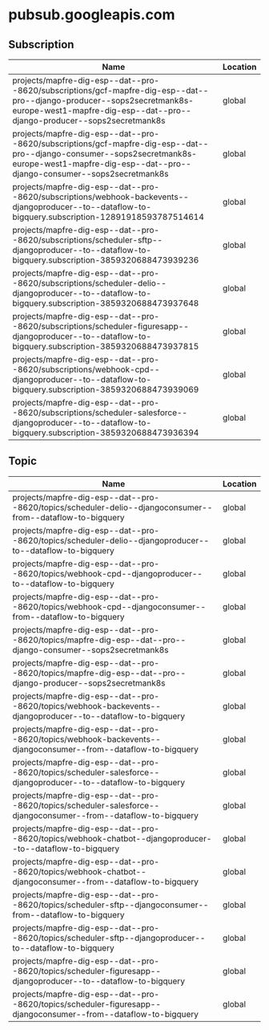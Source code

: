 # pubsub.googleapis.com

## Subscription

| Name                                                                                                                                                                                             | Location |
| ------------------------------------------------------------------------------------------------------------------------------------------------------------------------------------------------ | -------- |
| projects/mapfre-dig-esp--dat--pro--8620/subscriptions/gcf-mapfre-dig-esp--dat--pro--django-producer--sops2secretmank8s-europe-west1-mapfre-dig-esp--dat--pro--django-producer--sops2secretmank8s | global   |
| projects/mapfre-dig-esp--dat--pro--8620/subscriptions/gcf-mapfre-dig-esp--dat--pro--django-consumer--sops2secretmank8s-europe-west1-mapfre-dig-esp--dat--pro--django-consumer--sops2secretmank8s | global   |
| projects/mapfre-dig-esp--dat--pro--8620/subscriptions/webhook-backevents--djangoproducer--to--dataflow-to-bigquery.subscription-12891918593787514614                                             | global   |
| projects/mapfre-dig-esp--dat--pro--8620/subscriptions/scheduler-sftp--djangoproducer--to--dataflow-to-bigquery.subscription-3859320688473939236                                                  | global   |
| projects/mapfre-dig-esp--dat--pro--8620/subscriptions/scheduler-delio--djangoproducer--to--dataflow-to-bigquery.subscription-3859320688473937648                                                 | global   |
| projects/mapfre-dig-esp--dat--pro--8620/subscriptions/scheduler-figuresapp--djangoproducer--to--dataflow-to-bigquery.subscription-3859320688473937815                                            | global   |
| projects/mapfre-dig-esp--dat--pro--8620/subscriptions/webhook-cpd--djangoproducer--to--dataflow-to-bigquery.subscription-3859320688473939069                                                     | global   |
| projects/mapfre-dig-esp--dat--pro--8620/subscriptions/scheduler-salesforce--djangoproducer--to--dataflow-to-bigquery.subscription-3859320688473936394                                            | global   |

## Topic

| Name                                                                                                            | Location |
| --------------------------------------------------------------------------------------------------------------- | -------- |
| projects/mapfre-dig-esp--dat--pro--8620/topics/scheduler-delio--djangoconsumer--from--dataflow-to-bigquery      | global   |
| projects/mapfre-dig-esp--dat--pro--8620/topics/scheduler-delio--djangoproducer--to--dataflow-to-bigquery        | global   |
| projects/mapfre-dig-esp--dat--pro--8620/topics/webhook-cpd--djangoproducer--to--dataflow-to-bigquery            | global   |
| projects/mapfre-dig-esp--dat--pro--8620/topics/webhook-cpd--djangoconsumer--from--dataflow-to-bigquery          | global   |
| projects/mapfre-dig-esp--dat--pro--8620/topics/mapfre-dig-esp--dat--pro--django-consumer--sops2secretmank8s     | global   |
| projects/mapfre-dig-esp--dat--pro--8620/topics/mapfre-dig-esp--dat--pro--django-producer--sops2secretmank8s     | global   |
| projects/mapfre-dig-esp--dat--pro--8620/topics/webhook-backevents--djangoproducer--to--dataflow-to-bigquery     | global   |
| projects/mapfre-dig-esp--dat--pro--8620/topics/webhook-backevents--djangoconsumer--from--dataflow-to-bigquery   | global   |
| projects/mapfre-dig-esp--dat--pro--8620/topics/scheduler-salesforce--djangoproducer--to--dataflow-to-bigquery   | global   |
| projects/mapfre-dig-esp--dat--pro--8620/topics/scheduler-salesforce--djangoconsumer--from--dataflow-to-bigquery | global   |
| projects/mapfre-dig-esp--dat--pro--8620/topics/webhook-chatbot--djangoproducer--to--dataflow-to-bigquery        | global   |
| projects/mapfre-dig-esp--dat--pro--8620/topics/webhook-chatbot--djangoconsumer--from--dataflow-to-bigquery      | global   |
| projects/mapfre-dig-esp--dat--pro--8620/topics/scheduler-sftp--djangoconsumer--from--dataflow-to-bigquery       | global   |
| projects/mapfre-dig-esp--dat--pro--8620/topics/scheduler-sftp--djangoproducer--to--dataflow-to-bigquery         | global   |
| projects/mapfre-dig-esp--dat--pro--8620/topics/scheduler-figuresapp--djangoproducer--to--dataflow-to-bigquery   | global   |
| projects/mapfre-dig-esp--dat--pro--8620/topics/scheduler-figuresapp--djangoconsumer--from--dataflow-to-bigquery | global   |
